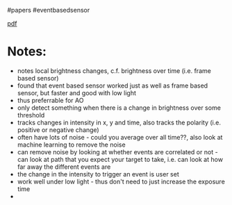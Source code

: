 #papers 
#eventbasedsensor

[pdf](file:///Users/u6955379/Documents/PhD/papers/Shack_Hartmann_event_based_sensor.pdf)

# Notes:
- notes local brightness changes, c.f. brightness over time (i.e. frame based sensor)
- found that event based sensor worked just as well as frame based sensor, but faster and good with low light
- thus preferrable for AO
- only detect something when there is a change in brightness over some threshold
- tracks changes in intensity in x, y and time, also tracks the polarity (i.e. positive or negative change)
- often have lots of noise - could you average over all time??, also look at machine learning to remove the noise
- can remove noise by looking at whether events are correlated or not - can look at path that you expect your target to take, i.e. can look at how far away the different events are
- the change in the intensity to trigger an event is user set
- work well under low light - thus don't need to just increase the exposure time
- 